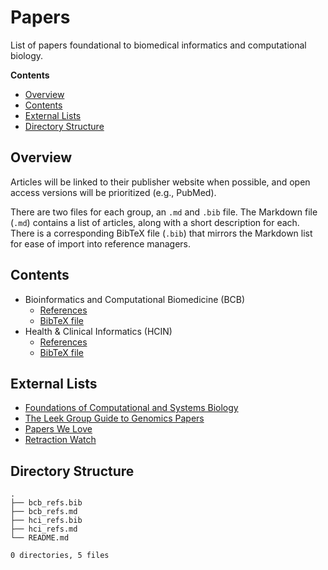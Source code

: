# Papers

List of papers foundational to biomedical informatics and computational
biology.

**Contents**

- [Overview](#overview)
- [Contents](#contents)
- [External Lists](#external-lists)
- [Directory Structure](#directory-structure)

## Overview

Articles will be linked to their publisher website when possible, and open
access versions will be prioritized (e.g., PubMed).

There are two files for each group, an `.md` and `.bib` file. The Markdown file
(`.md`) contains a list of articles, along with a short description for each.
There is a corresponding BibTeX file (`.bib`) that mirrors the Markdown list
for ease of import into reference managers.

## Contents

- Bioinformatics and Computational Biomedicine (BCB)
    - [References](bcb_refs.md)
    - [BibTeX file](bcb_refs.bib)
- Health & Clinical Informatics (HCIN)
    - [References](hci_refs.md)
    - [BibTeX file](hci_refs.bib)

## External Lists

- [Foundations of Computational and Systems Biology](https://ocw.mit.edu/courses/biology/7-91j-foundations-of-computational-and-systems-biology-spring-2014/readings/)
- [The Leek Group Guide to Genomics Papers](https://github.com/jtleek/genomicspapers)
- [Papers We Love](https://github.com/papers-we-love/papers-we-love)
- [Retraction Watch](https://retractionwatch.com/)

## Directory Structure

```
.
├── bcb_refs.bib
├── bcb_refs.md
├── hci_refs.bib
├── hci_refs.md
└── README.md

0 directories, 5 files
```
